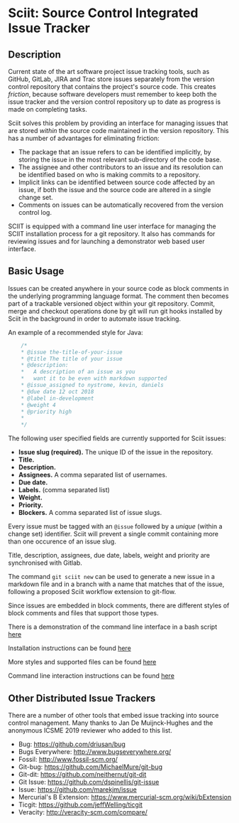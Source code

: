 # Sciit: Source Control Integrated Issue Tracker

## Description

Current state of the art software project issue tracking tools, such as GitHub, GitLab, JIRA and Trac store issues separately from the version control repository that contains the project's source code. This creates _friction_, because software developers must remember to keep both the issue tracker and the version control repository up to date as progress is made on completing tasks.

Sciit solves this problem by providing an interface for managing issues that are stored _within_ the source code maintained in the version repository. This has a number of advantages for eliminating friction:

- The package that an issue refers to can be identified implicitly, by storing the issue in the most relevant sub-directory of the code base.
- The assignee and other contributors to an issue and its resolution can be identified based on who is making commits to a
  repository.
- Implicit links can be identified between source code affected by an issue, if both the issue and the source code are altered in a single change set.
- Comments on issues can be automatically recovered from the version control log.

SCIIT is equipped with a command line user interface for managing the SCIIT installation process for a git repository.  It also has commands for reviewing issues and for launching a demonstrator web based user interface.


## Basic Usage

Issues can be created anywhere in your source code as block comments in the underlying programming language format. The comment then becomes part of a trackable versioned object within your git repository. Commit, merge and checkout operations done by git will run git hooks installed by Sciit in the background in order to automate issue tracking.

An example of a recommended style for Java:

```java
    /*
    * @issue the-title-of-your-issue
    * @title The title of your issue
    * @description:
    *   A description of an issue as you
    *   want it to be even with markdown supported
    * @issue_assigned to nystrome, kevin, daniels
    * @due date 12 oct 2018
    * @label in-development
    * @weight 4
    * @priority high
    *
    */
```

The following user specified fields are currently supported for Sciit issues:

 * **Issue slug (required).**  The unique ID of the issue in the repository. 
 * **Title.**
 * **Description.**
 * **Assignees.** A comma separated list of usernames.
 * **Due date.**
 * **Labels.** (comma separated list)
 * **Weight.**
 * **Priority.**
 * **Blockers.** A comma separated list of issue slugs.
 
Every issue must be tagged with an `@issue` followed by a *unique* (within a change set) identifier.  Sciit will prevent
a single commit  containing   more than one occurence of an issue slug.

Title, description, assignees, due date, labels, weight and priority are synchronised with Gitlab.

The command `git sciit new` can be used to generate a new issue in a markdown file and in a branch with a name that matches that of the issue, following a proposed Sciit workflow extension to git-flow.

Since issues are embedded in block comments, there are different styles of block comments and files that support those types.

There is a demonstration of the command line interface in a bash script [here](demonstration.sh)

Installation instructions can be found [here](INSTALL.md)

More styles and supported files can be found [here](STYLES.md)

Command line interaction instructions can be found [here](COMMAND.md)

## Other Distributed Issue Trackers

There are a number of other tools that embed issue tracking into source control
management. Many thanks to Jan De Muijnck-Hughes and the anonymous ICSME 2019 reviewer who added to this list.

 * Bug: https://github.com/driusan/bug
 * Bugs Everywhere: http://www.bugseverywhere.org/
 * Fossil: http://www.fossil-scm.org/
 * Git-bug: https://github.com/MichaelMure/git-bug
 * Git-dit: https://github.com/neithernut/git-dit
 * Git Issue: https://github.com/dspinellis/git-issue
 * Issue: https://github.com/marekjm/issue
 * Mercurial's B Extension: https://www.mercurial-scm.org/wiki/bExtension
 * Ticgit: https://github.com/jeffWelling/ticgit
 * Veracity: http://veracity-scm.com/compare/
   

